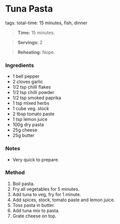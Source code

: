# Tuna Pasta
tags: total-time: 15 minutes, fish, dinner

> **Time:** 15 minutes.

> **Servings:** 2

> **Reheating:** Nope.

### Ingredients

* 1 bell pepper
* 2 cloves garlic
* 1/2 tsp chilli flakes
* 1/2 tsp chilli powder
* 1/2 tsp smoked paprika 
* 1 tsp mixed herbs
* 1 cube veg. stock
* 2 tbsp tomato paste
* 1 tsp lemon juice
* 100g dry pasta
* 25g cheese
* 25g butter 

### Notes

* Very quick to prepare.

### Method

1. Boil pasta.
2. Fry all vegetables for 5 minutes.
3. Add tuna to veg, fry for 1 minute.
4. Add spices, stock, tomato paste and lemon juice.
5. Toss pasta in butter.
6. Add tuna mix to pasta.
7. Grate cheese on top.
